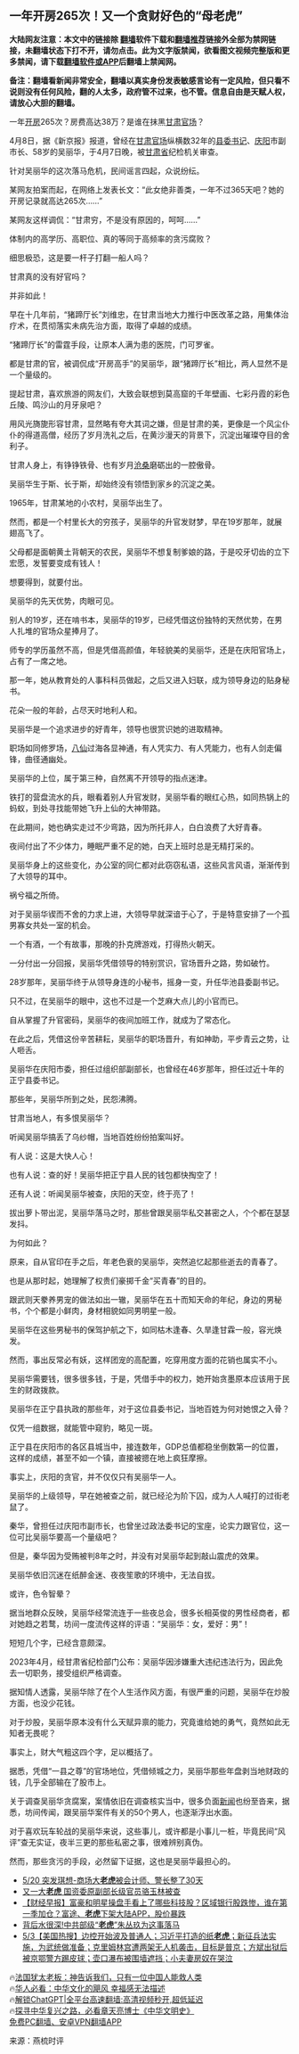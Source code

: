  <!-- 面包屑导航 --> <h2>一年开房265次！又一个贪财好色的“母老虎”</h2> <p class="notice"><b>大陆网友注意：本文中的链接除 <a href="https://github.com/bannedbook/fanqiang" >翻墙</a>软件下载和<a href="https://github.com/killgcd/justmysocks/blob/master/README.md">翻墙推荐</a>链接外全部为禁网链接，未翻墙状态下打不开，请勿点击。此为文字版禁闻，欲看图文视频完整版和更多禁闻，请下载<a href="https://github.com/bannedbook/fanqiang">翻墙软件或APP</a>后翻墙上禁闻网。</p><p>备注：翻墙看新闻非常安全，翻墙以真实身份发表敏感言论有一定风险，但只看不说则没有任何风险，翻的人太多，政府管不过来，也不管。信息自由是天赋人权，请放心大胆的翻墙。</b></p>  <div class="entry"> <p>一年<a href="https://www.bannedbook.org/bnews/tag/%e5%bc%80%e6%88%bf/" class="st_tag internal_tag" rel="tag" title="标签 开房 下的日志">开房</a>265次？房费高达38万？是谁在抹黑<a href="https://www.bannedbook.org/bnews/tag/%E7%94%98%E8%82%83/" class="st_tag internal_tag" rel="tag" title="标签 甘肃 下的日志">甘肃</a><a href="https://www.bannedbook.org/bnews/tag/%E5%AE%98%E5%9C%BA/" class="st_tag internal_tag" rel="tag" title="标签 官场 下的日志">官场</a>？</p> <p>4月8日，据《新京报》报道，曾经在<a href="https://www.bannedbook.org/bnews/tag/%E7%94%98%E8%82%83%E5%AE%98%E5%9C%BA/" class="st_tag internal_tag" rel="tag" title="标签 甘肃官场 下的日志">甘肃官场</a>纵横数32年的<a href="https://www.bannedbook.org/bnews/tag/%E5%8E%BF%E5%A7%94%E4%B9%A6%E8%AE%B0/" class="st_tag internal_tag" rel="tag" title="标签 县委书记 下的日志">县委书记</a>、<a href="https://www.bannedbook.org/bnews/tag/%E5%BA%86%E9%98%B3/" class="st_tag internal_tag" rel="tag" title="标签 庆阳 下的日志">庆阳</a>市副市长、58岁的吴丽华，于4月7日晚，被<a href="https://www.bannedbook.org/bnews/tag/%E7%94%98%E8%82%83%E7%9C%81/" class="st_tag internal_tag" rel="tag" title="标签 甘肃省 下的日志">甘肃省</a>纪检机关审查。</p> <p>针对吴丽华的这次落马危机，民间谣言四起，众说纷纭。</p> <p>某网友拍案而起，在网络上发表长文：“此女绝非善类，一年不过365天吧？她的开房记录就高达265次……”</p> <p>某网友这样调侃：“甘肃穷，不是没有原因的，呵呵……”</p> <p>体制内的高学历、高职位、真的等同于高频率的贪污腐败？</p> <p>细思极恐，这是要一杆子打翻一船人吗？</p> <p>甘肃真的没有好官吗？</p> <p>并非如此！</p> <p>早在十几年前，“猪蹄厅长”刘维忠，在甘肃当地大力推行中医改革之路，用集体治疗术，在贯彻落实未病先治方面，取得了卓越的成绩。</p> <p>“猪蹄厅长”的雷霆手段，让原本人满为患的医院，门可罗雀。</p> <p>都是甘肃的官，被调侃成“开房高手”的吴丽华，跟“猪蹄厅长”相比，两人显然不是一个量级的。</p> <p>提起甘肃，喜欢旅游的网友们，大致会联想到莫高窟的千年壁画、七彩丹霞的彩色丘陵、鸣沙山的月牙泉吧？</p> <p>用风光旖旎形容甘肃，显然略有夸大其词之嫌，但是甘肃的美，更像是一个风尘仆仆的得道高僧，经历了岁月洗礼之后，在黄沙漫天的背景下，沉淀出璀璨夺目的舍利子。</p> <p>甘肃人身上，有铮铮铁骨、也有岁月<span class='wp_keywordlink'><a href="https://www.bannedbook.org/forum2/topic1578.html" title="晓剑《沧桑》" target="_blank">沧桑</a></span>磨砺出的一腔傲骨。</p> <p>吴丽华生于斯、长于斯，却始终没有领悟到家乡的沉淀之美。</p> <p>1965年，甘肃某地的小农村，吴丽华出生了。</p> <p>然而，都是一个村里长大的穷孩子，吴丽华的升官发财梦，早在19岁那年，就展翅高飞了。</p> <p>父母都是面朝黄土背朝天的农民，吴丽华不想复制爹娘的路，于是咬牙切齿的立下宏愿，发誓要变成有钱人！</p> <p>想要得到，就要付出。</p> <p>吴丽华的先天优势，肉眼可见。</p> <p>别人的19岁，还在啃书本，吴丽华的19岁，已经凭借这份独特的天然优势，在男人扎堆的官场众星捧月了。</p> <p>师专的学历虽然不高，但是凭借高颜值，年轻貌美的吴丽华，还是在庆阳官场上，占有了一席之地。</p> <p>那一年，她从教育处的人事科科员做起，之后又进入妇联，成为领导身边的贴身秘书。</p> <p>花朵一般的年龄，占尽天时地利人和。</p> <p>吴丽华是一个追求进步的好青年，领导也很赏识她的进取精神。</p> <p>职场如同修罗场，<span class='wp_keywordlink'><a href="https://www.bannedbook.org/forum3/topic44.html" title="八仙得道传" target="_blank">八仙</a></span>过海各显神通，有人凭实力、有人凭能力，也有人剑走偏锋，曲径通幽处。</p> <p>吴丽华的上位，属于第三种，自然离不开领导的指点迷津。</p> <p>铁打的营盘流水的兵，眼看着别人升官发财，吴丽华看的眼红心热，如同热锅上的蚂蚁，到处寻找能带她飞升上仙的大神带路。</p> <p>在此期间，她也确实走过不少弯路，因为所托非人，白白浪费了大好青春。</p> <p>夜间付出了不少体力，睡眠严重不足的她，白天上班时总是无精打采的。</p> <p>吴丽华身上的这些变化，办公室的同仁都对此窃窃私语，这些风言风语，渐渐传到了大领导的耳中。</p> <p>祸兮福之所倚。</p> <p>对于吴丽华锲而不舍的力求上进，大领导早就深谙于心了，于是特意安排了一个孤男寡女共处一室的机会。</p> <p>一个有酒，一个有故事，那晚的扑克牌游戏，打得热火朝天。</p> <p>一分付出一分回报，吴丽华凭借领导的特别赏识，官场晋升之路，势如破竹。</p> <p>28岁那年，吴丽华终于从领导身连的小秘书，摇身一变，升任华池县委副书记。</p> <p>只不过，在吴丽华的眼中，这也不过是一个芝麻大点儿的小官而已。</p>  <p>自从掌握了升官密码，吴丽华的夜间加班工作，就成为了常态化。</p> <p>在此之后，凭借这份辛苦耕耘，吴丽华的职场晋升，有如神助，平步青云之势，让人咂舌。</p> <p>吴丽华在庆阳市委，担任过组织部副部长，也曾经在46岁那年，担任过近十年的正宁县委书记。</p> <p>那些年，吴丽华所到之处，民怨沸腾。</p> <p>甘肃当地人，有多恨吴丽华？</p> <p>听闻吴丽华搞丢了乌纱帽，当地百姓纷纷拍案叫好。</p> <p>有人说：这是大快人心！</p> <p>也有人说：查的好！吴丽华把正宁县人民的钱包都快掏空了！</p> <p>还有人说：听闻吴丽华被查，庆阳的天空，终于亮了！</p> <p>拔出萝卜带出泥，吴丽华落马之时，那些曾跟吴丽华私交甚密之人，个个都在瑟瑟发抖。</p> <p>为何如此？</p> <p>原来，自从官印在手之后，年老色衰的吴丽华，突然追忆起那些逝去的青春了。</p> <p>也是从那时起，她理解了权贵们豪掷千金“买青春”的目的。</p> <p>跟武则天豢养男宠的做法如出一辙，吴丽华在五十而知天命的年纪，身边的男秘书，个个都是小鲜肉，身材相貌如同男明星一般。</p> <p>吴丽华在这些男秘书的保驾护航之下，如同枯木逢春、久旱逢甘霖一般，容光焕发。</p> <p>然而，事出反常必有妖，这样团宠的高配置，吃穿用度方面的花销也属实不小。</p> <p>吴丽华需要钱，很多很多钱，于是，凭借手中的权力，她开始贪墨原本应该用于民生的财政拨款。</p> <p>吴丽华在正宁县执政的那些年，对于这位县委书记，当地百姓为何对她恨之入骨？</p> <p>仅凭一组数据，就能管中窥豹，略见一斑。</p>  <p>正宁县在庆阳市的各区县城当中，接连数年，GDP总值都稳坐倒数第一的位置，这样的成绩，甚至不如一个镇，直接被摁在地上疯狂摩擦。</p> <p>事实上，庆阳的贪官，并不仅仅只有吴丽华一人。</p> <p>吴丽华的上级领导，早在她被查之前，就已经沦为阶下囚，成为人人喊打的过街老鼠了。</p> <p>秦华，曾担任过庆阳市副市长，也曾坐过政法委书记的宝座，论实力跟官位，这一位可比吴丽华要高一个量级吧？</p> <p>但是，秦华因为受贿被判8年之时，并没有对吴丽华起到敲山震虎的效果。</p> <p>吴丽华依旧沉迷在纸醉金迷、夜夜笙歌的环境中，无法自拔。</p> <p>或许，色令智晕？</p> <p>据当地群众反映，吴丽华经常流连于一些夜总会，很多长相英俊的男性经商者，都对她趋之若鹜，坊间一度流传这样的评语：“吴丽华：女，爱好：男”！</p> <p>短短几个字，已经含意颇深。</p> <p>2023年4月，经甘肃省纪检部门公布：吴丽华因涉嫌重大违纪违法行为，因此免去一切职务，接受组织严格调查。</p> <p>据知情人透露，吴丽华除了在个人生活作风方面，有很严重的问题，吴丽华在炒股方面，也没少花钱。</p> <p>对于炒股，吴丽华原本没有什么天赋异禀的能力，究竟谁给她的勇气，竟然如此无知者无畏呢？</p> <p>事实上，财大气粗这四个字，足以概括了。</p> <p>据悉，凭借“一县之尊”的官场地位，凭借倾城之力，吴丽华那些年盘剥当地财政的钱，几乎全部输在了股市上。</p> <p>关于调查吴丽华贪腐案，案情依旧在调查核实当中，很多负面<span class='wp_keywordlink_affiliate'><a href="https://www.bannedbook.org/" title="新闻">新闻</a></span>也纷至沓来，据悉，坊间传闻，跟吴丽华案件有关的50个男人，也逐渐浮出水面。</p> <p>对于喜欢玩车轮战的吴丽华来说，这些事儿，或许都是小事儿一桩，毕竟民间“风评”查无实证，夜半三更的那些私密之事，很难辨别真伪。</p> <p>然而，那些贪污的手段，必然留下证据，这也是吴丽华最担心的。</p> <!--<div id="taboola-mid-1"></div>--><ul class='op-related-articles' title='相关阅读'> <li><a href='https://www.bannedbook.org/bnews/taiwannews/20230520/1886564.html' target='_blank'>5/20 突发琪想-商场大<b>老虎</b>被会计师、警长整了30天</a></li> <li><a href='https://www.bannedbook.org/bnews/ssgc/20230517/1885437.html' target='_blank'>又一大<b>老虎</b> 国资委原副部长级官员骆玉林被查</a></li> <li><a href='https://www.bannedbook.org/bnews/baitai/20230516/1884959.html' target='_blank'>【财经早报】富豪和明星操盘手看上了哪些科技股？区域银行股跌惨，谁在第一季加仓？富途、<b>老虎</b>下架大陆APP，股价暴跌</a></li> <li><a href='https://www.bannedbook.org/bnews/cnnews/20230508/1881627.html' target='_blank'>背后水很深!中共部级“<b>老虎</b>”朱丛玖为这事落马</a></li> <li><a href='https://www.bannedbook.org/bnews/bannedvideo/20230504/1880022.html' target='_blank'>5/3【美国热搜】边控开始波及普通人；习近平打造的纸<b>老虎</b>；新征兵法实施，为武统做准备；克里姆林宫遭两架无人机袭击，目标是普京；方斌出狱后被京鄂警方踢皮球；壶口瀑布被围墙遮挡；小夫妻房奴在哭泣</a></li> </ul> <p class="texttj"> 🔥<a href="https://www.bannedbook.org/bnews/ssgc/20230219/1850782.html" target="_blank">法国犹太老板：神告诉我们，只有一位中国人能救人类</a><br/> 🔥<a href="https://www.bannedbook.org/bnews/comments/20220220/1694796.html" target="_blank">华人必看：中华文化的飓风 幸福感无法描述</a><br/> 🔥<a href="https://github.com/bannedbook/fanqiang/wiki/V2ray%E6%9C%BA%E5%9C%BA" target="_blank">解锁ChatGPT|全平台高速翻墙:高清视频秒开,超低延迟</a><br/> 🔥<a href="https://www.bannedbook.org/bnews/comments/20220808/1768773.html" target="_blank">探寻中华复兴之路，必看章天亮博士《中华文明史》</a><br/> <a href="https://github.com/bannedbook/fanqiang/wiki/%E7%A6%81%E9%97%BB%E7%BD%91%E5%AE%89%E5%8D%93%E7%BF%BB%E5%A2%99%E6%96%B0%E9%97%BBAPP" target="_blank">免费PC翻墙、安卓VPN翻墙APP</a><br/> </p><p class="src-info">来源：燕梳时评 </p> <a name='sharetosocial'></a> <div style="margin-bottom:5px;padding-bottom:5px;clear:both"> <div id="archive-pix-1" class="banner-ads"> <!-- AuctionX Display platform tag START --> <div id="27602x728x90x621x_ADSLOT1" clicktrack="%%CLICK_URL_ESC%%"></div>  <!-- AuctionX Display platform tag END --> </div> <div id="archive-pix-2" class="banner-ads"> <!-- AuctionX Display platform tag START --> <div id="27556x300x250x621x_ADSLOT1" clicktrack="%%CLICK_URL_ESC%%" style="margin:0 auto;text-align:center"></div>  <!-- AuctionX Display platform tag END --> </div> </div>  <div id="archive-pix-1" class="banner-ads"> <!-- AuctionX Display platform tag START --> <div id="27603x728x90x621x_ADSLOT1" clicktrack="%%CLICK_URL_ESC%%"></div>  <!-- AuctionX Display platform tag END --> </div> </div><!--END ENTRY--> 